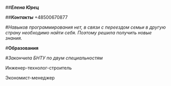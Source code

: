 ##***Елена Юрец***

##***Контакты***
+48500670877

#*Навыков программирования нет, в связи с переездом семьи в другую страну необходимо найти себя. Поэтому решила получить новые знания.*

#**Образования**

#*Закончила БНТУ по двум специальностям*
  
  Инженер-технолог-строитель
  
  Экономист-менеджер
  
